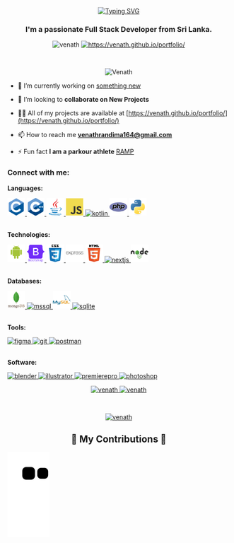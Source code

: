 

<!--
## Hi there 👋
**Venath/Venath** is a ✨ _special_ ✨ repository because its `README.md` (this file) appears on your GitHub profile.

Here are some ideas to get you started:

- 🔭 I’m currently working on ...
- 🌱 I’m currently learning ...
- 👯 I’m looking to collaborate on ...
- 🤔 I’m looking for help with ...
- 💬 Ask me about ...
- 📫 How to reach me: ...
- 😄 Pronouns: ...
- ⚡ Fun fact: ...
-->

<marquee><h1 align="center">Hi 👋, I'm Venath Randima</h1></marquee>
<div align="center">
  <a href="https://git.io/typing-svg"><img src="https://readme-typing-svg.herokuapp.com?font=Proggy+Fonts&size=24&pause=1000&color=1CC7C5&random=false&width=435&lines=Welcome+To+My+GitHub+Profile..." alt="Typing SVG" /></a>
</div>
<h3 align="center">I'm a passionate Full Stack Developer from Sri Lanka.</h3>

<p align="center"> 
  <img src="https://komarev.com/ghpvc/?username=venath&label=Visitors&color=0e75b6&style=flat" alt="venath" /> 
  <a href="https://venath.github.io/portfolio/">
<img src="https://img.shields.io/badge/Website-46a2f1.svg?&style=flat-square&logo=Google-Chrome&logoColor=white" alt="https://venath.github.io/portfolio/" /></a>
</p>
</br>
<!--<p align="left"> <a href="https://github.com/ryo-ma/github-profile-trophy"><img src="https://github-profile-trophy.vercel.app/?username=venath" alt="venath" /></a> </p> -->
<p align="center"><img src="https://github-profile-trophy.vercel.app/?username=venath&theme=gitdimmed&no-bg=true&no-frame=true&margin-w=15&margin-h=15&row=2&column=6" alt="Venath" /> </p>

- 🔭 I’m currently working on [something new](https://venath.github.io/portfolio/)

- 👯 I’m looking to **collaborate on New Projects**

- 👨‍💻 All of my projects are available at [https://venath.github.io/portfolio/](https://venath.github.io/portfolio/)

- 📫 How to reach me **venathrandima164@gmail.com**

- ⚡ Fun fact **I am a parkour athlete** <a href="https://www.youtube.com/team_Ramp">RAMP</a>

<h3 align="left">Connect with me:</h3>
<p align="left"> 
  <!-- Languages -->
  <p><strong>Languages:</strong></p>
  <a href="https://www.cprogramming.com/" target="_blank" rel="noreferrer"> 
    <img src="https://raw.githubusercontent.com/devicons/devicon/master/icons/c/c-original.svg" alt="c" width="40" height="40"/> 
  </a> 
  <a href="https://www.w3schools.com/cpp/" target="_blank" rel="noreferrer"> 
    <img src="https://raw.githubusercontent.com/devicons/devicon/master/icons/cplusplus/cplusplus-original.svg" alt="cplusplus" width="40" height="40"/> 
  </a> 
  <a href="https://www.java.com" target="_blank" rel="noreferrer"> 
    <img src="https://raw.githubusercontent.com/devicons/devicon/master/icons/java/java-original.svg" alt="java" width="40" height="40"/> 
  </a> 
  <a href="https://developer.mozilla.org/en-US/docs/Web/JavaScript" target="_blank" rel="noreferrer"> 
    <img src="https://raw.githubusercontent.com/devicons/devicon/master/icons/javascript/javascript-original.svg" alt="javascript" width="40" height="40"/> 
  </a> 
  <a href="https://kotlinlang.org" target="_blank" rel="noreferrer"> 
    <img src="https://www.vectorlogo.zone/logos/kotlinlang/kotlinlang-icon.svg" alt="kotlin" width="40" height="40"/> 
  </a> 
  <a href="https://www.php.net" target="_blank" rel="noreferrer"> 
    <img src="https://raw.githubusercontent.com/devicons/devicon/master/icons/php/php-original.svg" alt="php" width="40" height="40"/> 
  </a> 
  <a href="https://www.python.org" target="_blank" rel="noreferrer"> 
    <img src="https://raw.githubusercontent.com/devicons/devicon/master/icons/python/python-original.svg" alt="python" width="40" height="40"/> 
  </a> 
  <br><br>

  <!-- Technologies -->
  <p><strong>Technologies:</strong></p>
  <a href="https://developer.android.com" target="_blank" rel="noreferrer"> 
    <img src="https://raw.githubusercontent.com/devicons/devicon/master/icons/android/android-original-wordmark.svg" alt="android" width="40" height="40"/> 
  </a> 
  <a href="https://getbootstrap.com" target="_blank" rel="noreferrer"> 
    <img src="https://raw.githubusercontent.com/devicons/devicon/master/icons/bootstrap/bootstrap-plain-wordmark.svg" alt="bootstrap" width="40" height="40"/> 
  </a> 
  <a href="https://www.w3schools.com/css/" target="_blank" rel="noreferrer"> 
    <img src="https://raw.githubusercontent.com/devicons/devicon/master/icons/css3/css3-original-wordmark.svg" alt="css3" width="40" height="40"/> 
  </a> 
  <a href="https://expressjs.com" target="_blank" rel="noreferrer"> 
    <img src="https://raw.githubusercontent.com/devicons/devicon/master/icons/express/express-original-wordmark.svg" alt="express" width="40" height="40"/> 
  </a> 
  <a href="https://www.w3.org/html/" target="_blank" rel="noreferrer"> 
    <img src="https://raw.githubusercontent.com/devicons/devicon/master/icons/html5/html5-original-wordmark.svg" alt="html5" width="40" height="40"/> 
  </a> 
  <a href="https://nextjs.org/" target="_blank" rel="noreferrer"> 
    <img src="https://cdn.worldvectorlogo.com/logos/nextjs-2.svg" alt="nextjs" width="40" height="40"/> 
  </a> 
  <a href="https://nodejs.org" target="_blank" rel="noreferrer"> 
    <img src="https://raw.githubusercontent.com/devicons/devicon/master/icons/nodejs/nodejs-original-wordmark.svg" alt="nodejs" width="40" height="40"/> 
  </a> 
  <br><br>

  <!-- Databases -->
  <p><strong>Databases:</strong></p>
  <a href="https://www.mongodb.com/" target="_blank" rel="noreferrer"> 
    <img src="https://raw.githubusercontent.com/devicons/devicon/master/icons/mongodb/mongodb-original-wordmark.svg" alt="mongodb" width="40" height="40"/> 
  </a> 
  <a href="https://www.microsoft.com/en-us/sql-server" target="_blank" rel="noreferrer"> 
    <img src="https://www.svgrepo.com/show/303229/microsoft-sql-server-logo.svg" alt="mssql" width="40" height="40"/> 
  </a> 
  <a href="https://www.mysql.com/" target="_blank" rel="noreferrer"> 
    <img src="https://raw.githubusercontent.com/devicons/devicon/master/icons/mysql/mysql-original-wordmark.svg" alt="mysql" width="40" height="40"/> 
  </a> 
  <a href="https://www.sqlite.org/" target="_blank" rel="noreferrer"> 
    <img src="https://www.vectorlogo.zone/logos/sqlite/sqlite-icon.svg" alt="sqlite" width="40" height="40"/> 
  </a> 
  <br><br>

  <!-- Tools -->
  <p><strong>Tools:</strong></p>
  <a href="https://www.figma.com/" target="_blank" rel="noreferrer"> 
    <img src="https://www.vectorlogo.zone/logos/figma/figma-icon.svg" alt="figma" width="40" height="40"/> 
  </a> 
  <a href="https://git-scm.com/" target="_blank" rel="noreferrer"> 
    <img src="https://www.vectorlogo.zone/logos/git-scm/git-scm-icon.svg" alt="git" width="40" height="40"/> 
  </a> 
  <a href="https://postman.com" target="_blank" rel="noreferrer"> 
    <img src="https://www.vectorlogo.zone/logos/getpostman/getpostman-icon.svg" alt="postman" width="40" height="40"/> 
  </a> 
  <br><br>

  <!-- Software -->
  <p><strong>Software:</strong></p>
  <a href="https://www.blender.org/" target="_blank" rel="noreferrer"> 
    <img src="https://download.blender.org/branding/community/blender_community_badge_white.svg" alt="blender" width="40" height="40"/> 
  </a> 
  <a href="https://www.adobe.com/in/products/illustrator.html" target="_blank" rel="noreferrer"> 
    <img src="https://www.vectorlogo.zone/logos/adobe_illustrator/adobe_illustrator-icon.svg" alt="illustrator" width="40" height="40"/> 
  </a> 
  <a href="https://www.adobe.com/products/premiere.html" target="_blank" rel="noreferrer"> 
    <img src="https://github.com/get-icon/geticon/blob/master/icons/adobe-premiere_pro.svg" alt="premierepro" width="40" height="40"/> 
  </a> 
  <a href="https://www.photoshop.com/en" target="_blank" rel="noreferrer"> 
    <img src="https://github.com/get-icon/geticon/blob/master/icons/adobe-photoshop.svg" alt="photoshop" width="40" height="40"/> 
  </a> 
</p>


<p align="center">
   <a href="https://github.com/venath/github-readme-stats">
    <img src="https://github-readme-stats.vercel.app/api?username=venath&theme=react&show_icons=true&locale=en&hide_border=true&bg_color=0D1117" alt="venath" />
  </a>
  <a href="https://github.com/venath/github-readme-stats">
    <img src="https://github-readme-stats.vercel.app/api/top-langs?username=venath&theme=react&hide_border=true&bg_color=0D1117&show_icons=true&locale=en&layout=compact" alt="venath" />
  </a>
 
</p>


<br/>

 <p align="center"><a href=""> <img src="https://github-readme-streak-stats.herokuapp.com/?user=venath&show_icons=true&theme=holi-theme" alt="venath" /></a></p>

<div align="center">
  <h2>🐍 My Contributions 🐍</h2>
</div>

![snake gif](https://github.com/Venath/Venath/blob/output/github-contribution-grid-snake.svg)

<div align="center">
  <br/><br/><br/>
</div>


